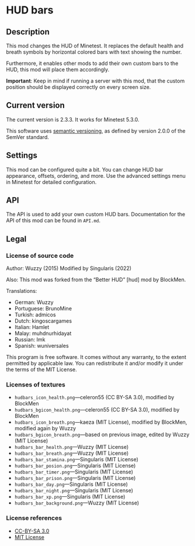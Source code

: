 # HUD bars

## Description
This mod changes the HUD of Minetest. It replaces the default health and breath
symbols by horizontal colored bars with text showing the number.

Furthermore, it enables other mods to add their own custom bars to the HUD,
this mod will place them accordingly.

**Important**: Keep in mind if running a server with this mod, that the custom
position should be displayed correctly on every screen size.

## Current version
The current version is 2.3.3.
It works for Minetest 5.3.0.

This software uses [semantic versioning](http://semver.org), as defined by version 2.0.0 of the SemVer
standard.

## Settings
This mod can be configured quite a bit. You can change HUD bar appearance, offsets, ordering, and more.
Use the advanced settings menu in Minetest for detailed configuration.

## API
The API is used to add your own custom HUD bars.
Documentation for the API of this mod can be found in `API.md`.

## Legal
### License of source code
Author: Wuzzy (2015)
Modified by Singularis (2022)

Also: This mod was forked from the “Better HUD” [hud] mod by BlockMen.

Translations:

* German: Wuzzy
* Portuguese: BrunoMine
* Turkish: admicos
* Dutch: kingoscargames
* Italian: Hamlet
* Malay: muhdnurhidayat
* Russian: Imk
* Spanish: wuniversales

This program is free software. It comes without any warranty, to
the extent permitted by applicable law. You can redistribute it
and/or modify it under the terms of the MIT License.

### Licenses of textures

* `hudbars_icon_health.png`—celeron55 (CC BY-SA 3.0), modified by BlockMen
* `hudbars_bgicon_health.png`—celeron55 (CC BY-SA 3.0), modified by BlockMen
* `hudbars_icon_breath.png`—kaeza (MIT License), modified by BlockMen, modified again by Wuzzy
* `hudbars_bgicon_breath.png`—based on previous image, edited by Wuzzy (MIT License)
* `hudbars_bar_health.png`—Wuzzy (MIT License)
* `hudbars_bar_breath.png`—Wuzzy (MIT License)
* `hudbars_bar_stamina.png`—Singularis (MIT License)
* `hudbars_bar_posion.png`—Singularis (MIT License)
* `hudbars_bar_timer.png`—Singularis (MIT License)
* `hudbars_bar_prison.png`—Singularis (MIT License)
* `hudbars_bar_day.png`—Singularis (MIT License)
* `hudbars_bar_night.png`—Singularis (MIT License)
* `hudbars_bar_xp.png`—Singularis (MIT License)
* `hudbars_bar_background.png`—Wuzzy (MIT License)

### License references

* [CC-BY-SA 3.0](https://creativecommons.org/licenses/by-sa/3.0/)
* [MIT License](https://opensource.org/licenses/MIT)
